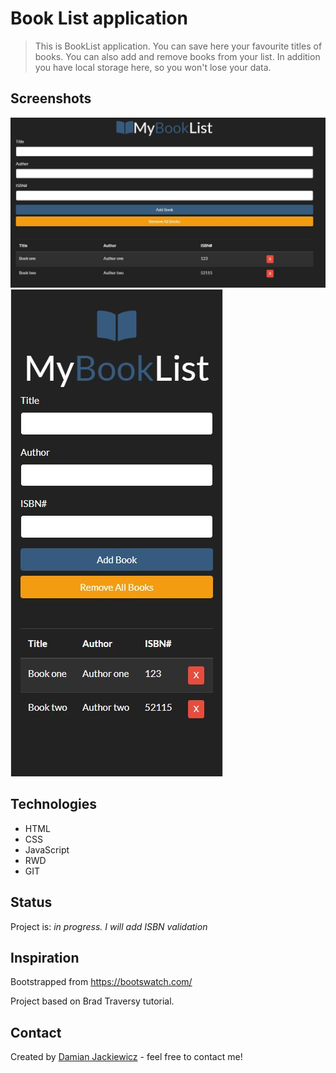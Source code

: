 # Book List application
> This is BookList application. You can save here your favourite titles of books. You can also add and remove books from your list. In addition you have local storage here, so you won't lose your data.

## Screenshots
![Website](./img/1.JPG)
![Website](./img/2.JPG)

## Technologies
* HTML
* CSS
* JavaScript
* RWD
* GIT

## Status
Project is: *in progress. I will add ISBN validation*

## Inspiration
Bootstrapped from https://bootswatch.com/

Project based on Brad Traversy tutorial.

## Contact
Created by [Damian Jackiewicz](https://www.linkedin.com/in/damian-jackiewicz/) - feel free to contact me!
